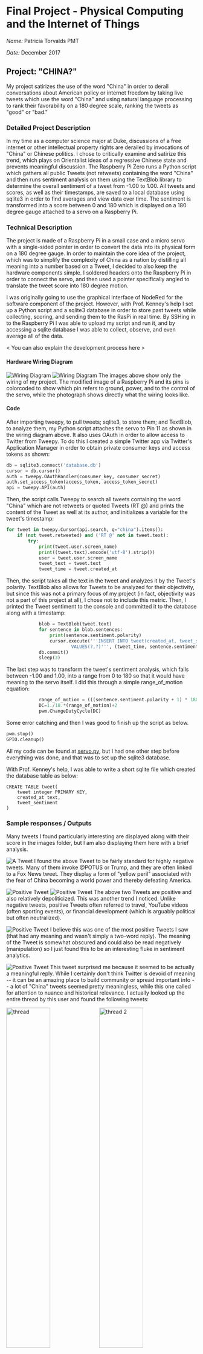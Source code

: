 # Final Project - Physical Computing and the Internet of Things

*Name:* Patricia Torvalds PMT

*Date:* December 2017

## Project: "CHINA?"

My project satirizes the use of the word "China" in order to derail conversations about American policy or internet freedom by taking live tweets which use the word "China" and using natural language processing to rank their favorability on a 180 degree scale, ranking the tweets as "good" or "bad."

### Detailed Project Description

In my time as a computer science major at Duke, discussions of a free internet or other intellectual property rights are derailed by invocations of "China" or Chinese politics. I chose to critically examine and satirize this trend, which plays on Orientalist ideas of a regressive Chinese state and prevents meaningful discussion.
The Raspberry Pi Zero runs a Python script which gathers all public Tweets (not retweets) containing the word "China" and then runs sentiment analysis on them using the TextBlob library to determine the overall sentiment of a tweet from -1.00 to 1.00. All tweets and scores, as well as their timestamps, are saved to a local database using sqlite3 in order to find averages and view data over time. The sentiment is transformed into a score between 0 and 180 which is displayed on a 180 degree gauge attached to a servo on a Raspberry Pi.


### Technical Description

The project is made of a Raspberry Pi in a small case and a micro servo with a single-sided pointer in order to convert the data into its physical form on  a 180 degree gauge. In order to maintain the core idea of the project, which was to simplify the complexity of China as a nation by distilling all meaning into a number based on a Tweet, I decided to also keep the hardware components simple. I soldered headers onto the Raspberry Pi in order to connect the servo, and then used a pointer specifically angled to translate the tweet score into 180 degree motion.

I was originally going to use the graphical interface of NodeRed for the software component of the project. However, with Prof. Kenney's help I set up a Python script and a sqlite3 database in order to store past tweets while collecting, scoring, and sending them to the RasPi in real time. By SSHing in to the Raspberry Pi I was able to upload my script and run it, and by accessing a sqlite database I was able to collect, observe, and even average all of the data.


< You can also explain the development process here >


#### Hardware Wiring Diagram
![Wiring Diagram](images/zero-pins.jpg)
![Wiring Diagram](images/wiringimg.png)
The images above show only the wiring of my project. The modified image of a Raspberry Pi and its pins is colorcoded to show which pin refers to ground, power, and to the control of the servo, while the photograph shows directly what the wiring looks like.

#### Code

After importing tweepy, to pull tweets; sqlite3, to store them; and TextBlob, to analyze them, my Python script attaches the servo to Pin 11 as shown in the wiring diagram above. It also uses OAuth in order to allow access to Twitter from Tweepy. To do this I created a simple Twitter app via Twitter's Application Manager in order to obtain private consumer keys and access tokens as shown:

```python
db = sqlite3.connect('database.db')
cursor = db.cursor()
auth = tweepy.OAuthHandler(consumer_key, consumer_secret)
auth.set_access_token(access_token, access_token_secret)
api = tweepy.API(auth)
```

Then, the script calls Tweepy to search all tweets containing the word "China" which are not retweets or quoted Tweets (RT @) and prints the content of the Tweet as well at its author, and initializes a variable for the tweet's timestamp:
```python
for tweet in tweepy.Cursor(api.search, q="china").items():
    if (not tweet.retweeted) and ('RT @' not in tweet.text):
        try:
            print(tweet.user.screen_name)
            print((tweet.text).encode('utf-8').strip())
            user = tweet.user.screen_name
            tweet_text = tweet.text
            tweet_time = tweet.created_at
```

Then, the script takes all the text in the tweet and analyzes it by the Tweet's polarity. TextBlob also allows for Tweets to be analyzed for their objectivity, but since this was not a primary focus of my project (in fact, objectivity was not a part of this project at all), I chose not to include this metric. Then, I printed the Tweet sentiment to the console and committed it to the database along with a timestamp:
```python
            blob = TextBlob(tweet.text)
            for sentence in blob.sentences:
                print(sentence.sentiment.polarity)
                cursor.execute('''INSERT INTO tweet(created_at, tweet_sentiment)
                        VALUES(?,?)''', (tweet_time, sentence.sentiment.polarity))
            db.commit()
            sleep(3)
```

The last step was to transform the tweet's sentiment analysis, which falls between -1.00 and 1.00, into a range from 0 to 180 so that it would have meaning to the servo itself. I did this through a simple range_of_motion equation:
```python
            range_of_motion = (((sentence.sentiment.polarity + 1) * 180) / 2)
            DC=1./18.*(range_of_motion)+2
            pwm.ChangeDutyCycle(DC)
```

Some error catching and then I was good to finish up the script as below.
```python
pwm.stop()
GPIO.cleanup()
```

All my code can be found at [servo.py](code/servo.py), but I had one other step before everything was done, and that was to set up the sqlite3 database.

With Prof. Kenney's help, I was able to write a short sqlite file which created the database table as below:
```
CREATE TABLE tweet(
	tweet integer PRIMARY KEY,
	created_at text,
	tweet_sentiment
)
```
### Sample responses / Outputs

Many tweets I found particularly interesting are displayed along with their score in the images folder, but I am also displaying them here with a brief analysis.

![A Tweet](images/physcompfinal.png)
I found the above Tweet to be fairly standard for highly negative tweets. Many of them invoke @POTUS or Trump, and they are often linked to a Fox News tweet. They display a form of "yellow peril" associated with the fear of China becoming a world power and thereby defeating America.

![Positive Tweet](images/positivetweet11.png)
![Positive Tweet](images/positivetweet13.png)
The above two Tweets are positive and also relatively depoliticized. This was another trend I noticed. Unlike negative tweets, positive Tweets often referred to travel, YouTube videos (often sporting events), or financial development (which is arguably political but often neutralized).

![Positive Tweet](images/positivetweet12.png)
I believe this was one of the most positive Tweets I saw (that had any meaning and wasn't simply a two-word reply). The meaning of the Tweet is somewhat obscured and could also be read negatively (manipulation) so I just found this to be an interesting fluke in sentiment analytics.

![Positive Tweet](images/positivetweet14.png)
This tweet surprised me because it seemed to be actually a meaningful reply. While I certainly don't think Twitter is devoid of meaning -- it can be an amazing place to build community or spread important info -- a lot of "China" tweets seemed pretty meaningless, while this one called for attention to nuance and historical relevance. I actually looked up the entire thread by this user and found the following tweets:
<p><img src="images/tweethread.png" alt="thread" width="48%"> 
	<img src="images/threadphyscomp.png" alt="thread 2" width="48%">
</p>
I really appreciated the nuance and value of this short thread.

![Negative Tweet](images/chinanegativetweet.png)
![Negative Tweet](images/ironictweet.png)
The following two Tweets hold up China as an example of all that is "bad" (in the repeal of Net Neutrality, in their dispersal of justice) in two scenarios that don't seem to merit a call for China. Of course the second tweet was wrongly coded but it's naturally hard for the sentiment analysis to pick up sarcasm over text.

![Negative Tweet](images/negativetweet11.png)
Finally, the perfect negative Tweet invokes a classic of Techno-Orientalism, holding up an example of Chinese internal affairs in headline form without providing nuance and only presenting a "scary" country in which the use of technology is subjugation. This tweet encompasses everything I was looking to critique and everything I have seen in my CS ethics class this semester.

![Full View](images/physcompfullview.png)
Above is what all the tweets look like while they are coming in at regular intervals.

Finally, using sqlite3, I quantified and averaged all the Tweets to find:
![Sqlite Data](images/sqlitedata.png)
I collected around 4,200 tweets for an average score of 0.04. This makes sense because most Tweets get a score of 0.0 and many times the sentiment scorer mistakes sarcasm for sincerity.

### Design / Form

To create a visual representation of an overly simplified idea, I thought it would be fitting to create a simple "spinner" which the pointer would move on to display "bad," "neutral," or "good." I wanted to retain the simplicity of the concept while still making the design feel accessible and even funny. 

I used the format of a gauge to accurately reflect the servo's 180 degree rotational ability. By using my hardware as a jumping-off point, I was able to make an object with a form and function that were well matched.

![Final Image](images/workingimg.png)


### Evaluation / Reflection

This project allowed me to engage critically and, importantly, humorously in a problem that has frustrated me throughout this semester. I feel so lucky to be attending Duke and learning computer science, but I feel like discussions I have about things beyond code lack a certain nuance whenever I am discussing them with other CS majors. This semester, I declared a minor in East Asia studies after taking several AMES classes and engaging more critically in the study of China's history and role as a world power. However, I still find a good deal of Orientalism subtly present in my non-AMES classes, as students present China as a strawman for a regressive, authoritarian state when they blatantly have little to no knowledge of the country's affairs -- much like I did a year ago, and I don't plan to speak to the nature of Chinese politics or culture anytime soon.

In this project, I also learned how to actually engage in IOT devices. I think it's fairly common for me and other women in tech to feel some degree of imposter syndrome in our work, and I often felt a little bit nervous or like I wasn't truly equipped to complete a project on my own, even despite completing two full-stack development internships and being accepted for a third this summer, being a third-year computer science major at Duke, and doing "tech stuff" since before high school. There were so many times I felt like I needed to start this project, but felt completely unable to do so and paralyzed with worry about my own skill set. Adding that to a set of final projects due the Wednesday and Thursday before the presentations, I felt very incapable of actualizing the meaningful project I planned much earlier. Still, because of help from both of my professors, I was able to not only get started on this project but even to finish it (mostly!) on time and feel proud of my work. It's very gratifying to watch the Tweets come in and be translated into a value on the gauge, and to be able to explain my work and have people react to it and watch it process data. 

I learned how to use sqlite3 and how to write a Python script for Raspberry Pi, as well as how to use APIs in my RasPi app and interface with Twitter's Application management system. in the future, I would probably try to make the project more artistically appealing - even though I prefer the simplicity of the project, I also prefer artistic maximalism from a personal standpoint. I would also maybe run the program on multiple servos with a few different buzzwords (maybe "Xi Jinping") and also to visually show historical data rather than just storing it.

I would probably give this project a B grade. Even though I put in a lot of effort, I did also get a lot of help in a lot of aspects of this project, and I feel badly for not having it completed (with the visual gauge attached) on time.
